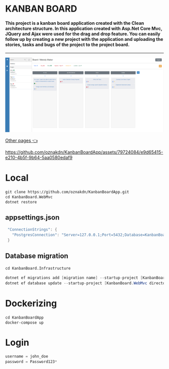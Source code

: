 # KANBAN BOARD

#### This project is a kanban board application created with the Clean architecture structure. In this application created with Asp.Net Core Mvc, JQuery and Ajax were used for the drag and drop feature. You can easily follow up by creating a new project with the application and uploading the stories, tasks and bugs of the project to the project board. ####
<hr>

<img src="https://github.com/oznakdn/KanbanBoardApp/blob/master/docs/Board.png"/>

<a href="https://github.com/oznakdn/KanbanBoardApp/tree/master/docs">Other pages :point_left:</a>


https://github.com/oznakdn/KanbanBoardApp/assets/79724084/e9d65415-e210-4b5f-9b64-5aa0580edaf9


# Local
```
git clone https://github.com/oznakdn/KanbanBoardApp.git
cd KanbanBoard.WebMvc
dotnet restore
```

## appsettings.json 
```csharp
 "ConnectionStrings": {
   "PostgresConnection": "Server=127.0.0.1;Port=5432;Database=KanbanBoardDB;User Id=[your username];Password=[your password];"
 }
```

## Database migration
```
cd KanbanBoard.Infrastructure
```

```csharp
dotnet ef migrations add [migration name] --startup-project [KanbanBoard.WebMvc directory path]
dotnet ef database update --startup-project [KanbanBoard.WebMvc directory path]
```


# Dockerizing
```
cd KanbanBoardApp
docker-compose up
```

# Login
```csharp
username = john_doe
password = Password123*
```

